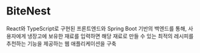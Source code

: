 # BiteNest
React와 TypeScript로 구현된 프론트엔드와 Spring Boot 기반의 백엔드를 통해, 사용자에게 냉장고에 보유한 재료를 입력하면 해당 재료로 만들 수 있는 최적의 레시피를 추천하는 기능을 제공하는 웹 애플리케이션을 구축
